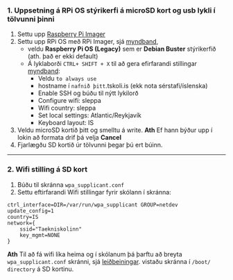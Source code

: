 
### 1. Uppsetning á RPi OS stýrikerfi  á microSD kort og usb lykli í tölvunni þinni 
   1. Settu upp [Raspberry Pi Imager](https://www.raspberrypi.com/software/)
   1. Settu upp RPi OS með RPi Imager, sjá [myndband](https://www.youtube.com/watch?v=ntaXWS8Lk34), 
       - veldu **Raspberry Pi OS (Legacy)** sem er **Debian Buster** stýrikerfið (ath. það er ekki default) 
       - Á lyklaborði `CTRL+ SHIFT + X` til að gera efirfarandi stillingar [myndband](https://www.youtube.com/watch?v=s93ss44C_yM):
          - Veldu `to always use`
          - hostname í `nafnið þitt`.tskoli.is (ekk nota sérstafi/íslenska)
          - Enable SSH og búðu til nýtt lykilorð 
          - Configure wifi: sleppa 
          - Wifi country: sleppa
          - Set local settings: Atlantic/Reykjavík
          - Keyboard layout: IS
   1. Veldu microSD kortið þitt og smelltu á write. **Ath** Ef hann býður upp í lokin að formata drif þá velja **Cancel**
   2. Fjarlægðu SD kortið úr tölvunni þegar þú ert búinn.

---

### 2. Wifi stilling á SD kort 

1. Búðu til skránna `wpa_supplicant.conf`
2. Settu eftirfarandi Wifi stillingar fyrir skólann í skránna:
```
ctrl_interface=DIR=/var/run/wpa_supplicant GROUP=netdev
update_config=1
country=IS
network={
    ssid="Taekniskolinn"
    key_mgmt=NONE
}
```
**Ath** Til að fá wifi líka heima og í skólanum þá þarftu að breyta `wpa_supplicant.conf` skránni, sjá [leiðbeiningar](https://github.com/VESM3/IOT/blob/main/Efni/wifi.md#automatic-switching-between-wifi-network). vistaðu skránna í  `/boot/ directory` á SD kortinu.

